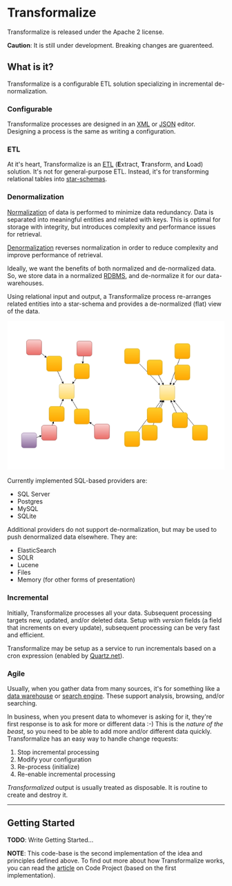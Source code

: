 # Transformalize
Transformalize is released under the Apache 2 license.

**Caution**: It is still under development.  Breaking changes are guarenteed.


## What is it?
Transformalize is a configurable ETL solution specializing in incremental 
de-normalization.

### <a name="CFG"></a>Configurable

Transformalize processes are designed in an [XML](https://en.wikipedia.org/wiki/XML) or 
[JSON](https://en.wikipedia.org/wiki/JSON) editor. Designing a process is the same 
as writing a configuration.

### <a name="ETL"></a>ETL
At it's heart, Transformalize is an [ETL](https://en.wikipedia.org/wiki/Extract,_transform,_load) (**E**xtract, 
**T**ransform, and **L**oad) solution. 
It's not for general-purpose ETL.  Instead, it's for transforming relational tables into 
[star-schemas](https://en.wikipedia.org/wiki/Star_schema).

### <a name="DEN"></a>Denormalization
[Normalization](https://en.wikipedia.org/wiki/Database_normalization) of data is 
performed to minimize data redundancy. Data is separated into meaningful entities 
and related with keys. This is optimal for storage with integrity, but introduces 
complexity and performance issues for retrieval.

[Denormalization](https://en.wikipedia.org/wiki/Denormalization) reverses normalization 
in order to reduce complexity and improve performance of retrieval.

Ideally, we want the benefits of both normalized and de-normalized data. So, we store 
data in a normalized [RDBMS](https://en.wikipedia.org/wiki/Relational_database_management_system), 
and de-normalize it for our data-warehouses.

Using relational input and output, a Transformalize process re-arranges related entities 
into a star-schema and provides a de-normalized (flat) view of the data.

![Relational to Star](Files/er-to-star.png)

Currently implemented SQL-based providers are:

* SQL Server
* Postgres
* MySQL
* SQLite

Additional providers do not support de-normalization, but may be used 
to push denormalized data elsewhere. They are:

* ElasticSearch
* SOLR
* Lucene
* Files
* Memory (for other forms of presentation)

### <a name="INC"></a>Incremental
Initially, Transformalize processes all your data. Subsequent 
processing targets new, updated, and/or deleted data.  Setup 
with *version* fields (a field that increments on every update), 
subsequent processing can be very fast and efficient.

Transformalize may be setup as a service to run 
incrementals based on a cron expression (enabled by [Quartz.net](http://www.quartz-scheduler.net/)). 

### <a name="CHG"></a>Agile
Usually, when you gather data from many sources, it's for something like 
a [data warehouse](https://en.wikipedia.org/wiki/Data_warehouse) or 
[search engine](https://en.wikipedia.org/wiki/Search_engine_(computing)). These support 
analysis, browsing, and/or searching.

In business, when you present data to whomever is asking for it, 
they're first response is to ask for more or different data :-)  This is the 
*nature of the beast*, so you need to be able to add more and/or different 
data quickly.  Transformalize has an easy way to handle change requests:

1. Stop incremental processing
1. Modify your configuration
1. Re-process (initialize)
1. Re-enable incremental processing

*Transformalized* output is usually treated as disposable.  It is routine to 
create and destroy it.

---

## Getting Started

**TODO**: Write Getting Started...

**NOTE**: This code-base is the second implementation of the idea and principles 
defined above.  To find out more about how Transformalize works, 
you can read the [article](http://www.codeproject.com/Articles/658971/Transformalizing-NorthWind) 
on Code Project (based on the first implementation).

 







